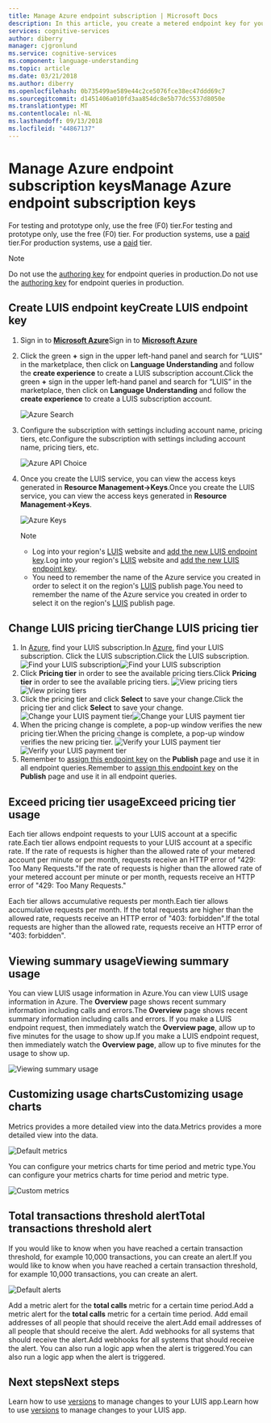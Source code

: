 ```yaml
---
title: Manage Azure endpoint subscription | Microsoft Docs
description: In this article, you create a metered endpoint key for your LUIS account to provide unlimited traffic to your endpoint following a payment plan.
services: cognitive-services
author: diberry
manager: cjgronlund
ms.service: cognitive-services
ms.component: language-understanding
ms.topic: article
ms.date: 03/21/2018
ms.author: diberry
ms.openlocfilehash: 0b735499ae589e44c2ce5076fce38ec47ddd69c7
ms.sourcegitcommit: d1451406a010fd3aa854dc8e5b77dc5537d8050e
ms.translationtype: MT
ms.contentlocale: nl-NL
ms.lasthandoff: 09/13/2018
ms.locfileid: "44867137"
---
```

# <a name="manage-azure-endpoint-subscription-keys"></a><span data-ttu-id="c37b6-103">Manage Azure endpoint subscription keys</span><span class="sxs-lookup"><span data-stu-id="c37b6-103">Manage Azure endpoint subscription keys</span></span>

<span data-ttu-id="c37b6-104">For testing and prototype only, use the free (F0) tier.</span><span class="sxs-lookup"><span data-stu-id="c37b6-104">For testing and prototype only, use the free (F0) tier.</span></span> <span data-ttu-id="c37b6-105">For production systems, use a [paid](https://aka.ms/luis-price-tier) tier.</span><span class="sxs-lookup"><span data-stu-id="c37b6-105">For production systems, use a [paid](https://aka.ms/luis-price-tier) tier.</span></span> 

> [!NOTE]
> <span data-ttu-id="c37b6-106">Do not use the [authoring key](luis-concept-keys.md#authoring-key) for endpoint queries in production.</span><span class="sxs-lookup"><span data-stu-id="c37b6-106">Do not use the [authoring key](luis-concept-keys.md#authoring-key) for endpoint queries in production.</span></span>

<a name="create-luis-service"></a>
## <a name="create-luis-endpoint-key"></a><span data-ttu-id="c37b6-107">Create LUIS endpoint key</span><span class="sxs-lookup"><span data-stu-id="c37b6-107">Create LUIS endpoint key</span></span>

1. <span data-ttu-id="c37b6-108">Sign in to **[Microsoft Azure](https://ms.portal.azure.com/)**</span><span class="sxs-lookup"><span data-stu-id="c37b6-108">Sign in to **[Microsoft Azure](https://ms.portal.azure.com/)**</span></span> 
2. <span data-ttu-id="c37b6-109">Click the green **+** sign in the upper left-hand panel and search for “LUIS” in the marketplace, then click on **Language Understanding** and follow the **create experience** to create a LUIS subscription account.</span><span class="sxs-lookup"><span data-stu-id="c37b6-109">Click the green **+** sign in the upper left-hand panel and search for “LUIS” in the marketplace, then click on **Language Understanding** and follow the **create experience** to create a LUIS subscription account.</span></span> 

    ![Azure Search](./media/luis-azure-subscription/azure-search.png) 

3. <span data-ttu-id="c37b6-111">Configure the subscription with settings including account name, pricing tiers, etc.</span><span class="sxs-lookup"><span data-stu-id="c37b6-111">Configure the subscription with settings including account name, pricing tiers, etc.</span></span> 

    ![Azure API Choice](./media/luis-azure-subscription/azure-api-choice.png) 

4. <span data-ttu-id="c37b6-113">Once you create the LUIS service, you can view the access keys generated in **Resource Management->Keys**.</span><span class="sxs-lookup"><span data-stu-id="c37b6-113">Once you create the LUIS service, you can view the access keys generated in **Resource Management->Keys**.</span></span>  

    ![Azure Keys](./media/luis-azure-subscription/azure-keys.png)

    > [!Note] 
    > * <span data-ttu-id="c37b6-115">Log into your region's [LUIS](luis-reference-regions.md) website and [add the new LUIS endpoint key](luis-how-to-manage-keys.md#assign-endpoint-key).</span><span class="sxs-lookup"><span data-stu-id="c37b6-115">Log into your region's [LUIS](luis-reference-regions.md) website and [add the new LUIS endpoint key](luis-how-to-manage-keys.md#assign-endpoint-key).</span></span> 
    > * <span data-ttu-id="c37b6-116">You need to remember the name of the Azure service you created in order to select it on the region's [LUIS](luis-reference-regions.md) publish page.</span><span class="sxs-lookup"><span data-stu-id="c37b6-116">You need to remember the name of the Azure service you created in order to select it on the region's [LUIS](luis-reference-regions.md) publish page.</span></span>  

## <a name="change-luis-pricing-tier"></a><span data-ttu-id="c37b6-117">Change LUIS pricing tier</span><span class="sxs-lookup"><span data-stu-id="c37b6-117">Change LUIS pricing tier</span></span>

1.  <span data-ttu-id="c37b6-118">In [Azure](https://portal.azure.com), find your LUIS subscription.</span><span class="sxs-lookup"><span data-stu-id="c37b6-118">In [Azure](https://portal.azure.com), find your LUIS subscription.</span></span> <span data-ttu-id="c37b6-119">Click the LUIS subscription.</span><span class="sxs-lookup"><span data-stu-id="c37b6-119">Click the LUIS subscription.</span></span>
    <span data-ttu-id="c37b6-120">![Find your LUIS subscription](./media/luis-usage-tiers/find.png)</span><span class="sxs-lookup"><span data-stu-id="c37b6-120">![Find your LUIS subscription](./media/luis-usage-tiers/find.png)</span></span>
2.  <span data-ttu-id="c37b6-121">Click **Pricing tier** in order to see the available pricing tiers.</span><span class="sxs-lookup"><span data-stu-id="c37b6-121">Click **Pricing tier** in order to see the available pricing tiers.</span></span> 
    <span data-ttu-id="c37b6-122">![View pricing tiers](./media/luis-usage-tiers/subscription.png)</span><span class="sxs-lookup"><span data-stu-id="c37b6-122">![View pricing tiers](./media/luis-usage-tiers/subscription.png)</span></span>
3.  <span data-ttu-id="c37b6-123">Click the pricing tier and click **Select** to save your change.</span><span class="sxs-lookup"><span data-stu-id="c37b6-123">Click the pricing tier and click **Select** to save your change.</span></span> 
    <span data-ttu-id="c37b6-124">![Change your LUIS payment tier](./media/luis-usage-tiers/plans.png)</span><span class="sxs-lookup"><span data-stu-id="c37b6-124">![Change your LUIS payment tier](./media/luis-usage-tiers/plans.png)</span></span>
4.  <span data-ttu-id="c37b6-125">When the pricing change is complete, a pop-up window verifies the new pricing tier.</span><span class="sxs-lookup"><span data-stu-id="c37b6-125">When the pricing change is complete, a pop-up window verifies the new pricing tier.</span></span> 
    <span data-ttu-id="c37b6-126">![Verify your LUIS payment tier](./media/luis-usage-tiers/updated.png)</span><span class="sxs-lookup"><span data-stu-id="c37b6-126">![Verify your LUIS payment tier](./media/luis-usage-tiers/updated.png)</span></span>
5. <span data-ttu-id="c37b6-127">Remember to [assign this endpoint key](luis-how-to-manage-keys.md#assign-endpoint-key) on the **Publish** page and use it in all endpoint queries.</span><span class="sxs-lookup"><span data-stu-id="c37b6-127">Remember to [assign this endpoint key](luis-how-to-manage-keys.md#assign-endpoint-key) on the **Publish** page and use it in all endpoint queries.</span></span> 

## <a name="exceed-pricing-tier-usage"></a><span data-ttu-id="c37b6-128">Exceed pricing tier usage</span><span class="sxs-lookup"><span data-stu-id="c37b6-128">Exceed pricing tier usage</span></span>
<span data-ttu-id="c37b6-129">Each tier allows endpoint requests to your LUIS account at a specific rate.</span><span class="sxs-lookup"><span data-stu-id="c37b6-129">Each tier allows endpoint requests to your LUIS account at a specific rate.</span></span> <span data-ttu-id="c37b6-130">If the rate of requests is higher than the allowed rate of your metered account per minute or per month, requests receive an HTTP error of "429: Too Many Requests."</span><span class="sxs-lookup"><span data-stu-id="c37b6-130">If the rate of requests is higher than the allowed rate of your metered account per minute or per month, requests receive an HTTP error of "429: Too Many Requests."</span></span>

<span data-ttu-id="c37b6-131">Each tier allows accumulative requests per month.</span><span class="sxs-lookup"><span data-stu-id="c37b6-131">Each tier allows accumulative requests per month.</span></span> <span data-ttu-id="c37b6-132">If the total requests are higher than the allowed rate, requests receive an HTTP error of "403: forbidden".</span><span class="sxs-lookup"><span data-stu-id="c37b6-132">If the total requests are higher than the allowed rate, requests receive an HTTP error of "403: forbidden".</span></span>  

## <a name="viewing-summary-usage"></a><span data-ttu-id="c37b6-133">Viewing summary usage</span><span class="sxs-lookup"><span data-stu-id="c37b6-133">Viewing summary usage</span></span>
<span data-ttu-id="c37b6-134">You can view LUIS usage information in Azure.</span><span class="sxs-lookup"><span data-stu-id="c37b6-134">You can view LUIS usage information in Azure.</span></span> <span data-ttu-id="c37b6-135">The **Overview** page shows recent summary information including calls and errors.</span><span class="sxs-lookup"><span data-stu-id="c37b6-135">The **Overview** page shows recent summary information including calls and errors.</span></span> <span data-ttu-id="c37b6-136">If you make a LUIS endpoint request, then immediately watch the **Overview page**, allow up to five minutes for the usage to show up.</span><span class="sxs-lookup"><span data-stu-id="c37b6-136">If you make a LUIS endpoint request, then immediately watch the **Overview page**, allow up to five minutes for the usage to show up.</span></span>

![Viewing summary usage](./media/luis-usage-tiers/overview.png)

## <a name="customizing-usage-charts"></a><span data-ttu-id="c37b6-138">Customizing usage charts</span><span class="sxs-lookup"><span data-stu-id="c37b6-138">Customizing usage charts</span></span>
<span data-ttu-id="c37b6-139">Metrics provides a more detailed view into the data.</span><span class="sxs-lookup"><span data-stu-id="c37b6-139">Metrics provides a more detailed view into the data.</span></span>

![Default metrics](./media/luis-usage-tiers/metrics-default.png)

<span data-ttu-id="c37b6-141">You can configure your metrics charts for time period and metric type.</span><span class="sxs-lookup"><span data-stu-id="c37b6-141">You can configure your metrics charts for time period and metric type.</span></span> 

![Custom metrics](./media/luis-usage-tiers/metrics-custom.png)

## <a name="total-transactions-threshold-alert"></a><span data-ttu-id="c37b6-143">Total transactions threshold alert</span><span class="sxs-lookup"><span data-stu-id="c37b6-143">Total transactions threshold alert</span></span>
<span data-ttu-id="c37b6-144">If you would like to know when you have reached a certain transaction threshold, for example 10,000 transactions, you can create an alert.</span><span class="sxs-lookup"><span data-stu-id="c37b6-144">If you would like to know when you have reached a certain transaction threshold, for example 10,000 transactions, you can create an alert.</span></span> 

![Default alerts](./media/luis-usage-tiers/alert-default.png)

<span data-ttu-id="c37b6-146">Add a metric alert for the **total calls** metric for a certain time period.</span><span class="sxs-lookup"><span data-stu-id="c37b6-146">Add a metric alert for the **total calls** metric for a certain time period.</span></span> <span data-ttu-id="c37b6-147">Add email addresses of all people that should receive the alert.</span><span class="sxs-lookup"><span data-stu-id="c37b6-147">Add email addresses of all people that should receive the alert.</span></span> <span data-ttu-id="c37b6-148">Add webhooks for all systems that should receive the alert.</span><span class="sxs-lookup"><span data-stu-id="c37b6-148">Add webhooks for all systems that should receive the alert.</span></span> <span data-ttu-id="c37b6-149">You can also run a logic app when the alert is triggered.</span><span class="sxs-lookup"><span data-stu-id="c37b6-149">You can also run a logic app when the alert is triggered.</span></span> 

## <a name="next-steps"></a><span data-ttu-id="c37b6-150">Next steps</span><span class="sxs-lookup"><span data-stu-id="c37b6-150">Next steps</span></span>

<span data-ttu-id="c37b6-151">Learn how to use [versions](luis-how-to-manage-versions.md) to manage changes to your LUIS app.</span><span class="sxs-lookup"><span data-stu-id="c37b6-151">Learn how to use [versions](luis-how-to-manage-versions.md) to manage changes to your LUIS app.</span></span>